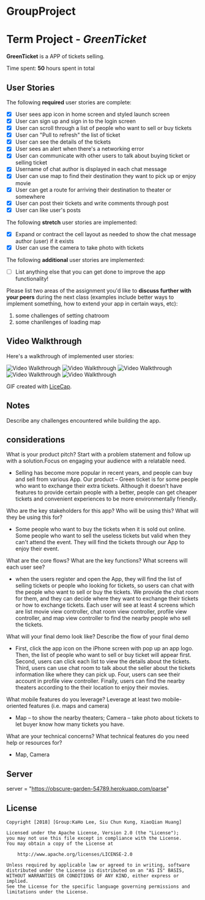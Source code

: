 # GroupProject
# Term Project - *GreenTicket*

**GreenTicket** is a APP of tickets selling.

Time spent: **50** hours spent in total

## User Stories

The following **required** user stories are complete:

- [x] User sees app icon in home screen and styled launch screen 
- [x] User can sign up and sign in to the login screen 
- [x] User can scroll through a list of people who want to sell or buy tickets
- [x] User can "Pull to refresh" the list of ticket
- [x] User can see the details of the tickets
- [x] User sees an alert when there's a networking error 
- [x] User can communicate with other users to talk about buying ticket or selling ticket
- [x] Username of chat author is displayed in each chat message
- [x] User can use map to find their destination they want to pick up or enjoy movie
- [x] User can get a route for arriving their destination to theater or somewhere
- [x] User can post their tickets and write comments through post
- [x] User can like user's posts

The following **stretch** user stories are implemented:

- [x] Expand or contract the cell layout as needed to show the chat message author (user) if it exists 
- [x] User can use the camera to take photo with tickets

The following **additional** user stories are implemented:

- [ ] List anything else that you can get done to improve the app functionality!

Please list two areas of the assignment you'd like to **discuss further with your peers** during the next class (examples include better ways to implement something, how to extend your app in certain ways, etc):

1. some challenges of setting chatroom
2. some chanllenges of loading map

## Video Walkthrough

Here's a walkthrough of implemented user stories:

<img src='https://i.imgur.com/ozf1Fpv.png?.gif' title='Video Walkthrough' width='' alt='Video Walkthrough' />

<img src='https://i.imgur.com/SFDulYX.gif' title='Video Walkthrough' width='' alt='Video Walkthrough' />


<img src='https://i.imgur.com/tSRIknk.gif' title='Video Walkthrough' width='' alt='Video Walkthrough' />

<img src='https://i.imgur.com/nqO4FJx.gif' title='Video Walkthrough' width='' alt='Video Walkthrough' />

<img src='https://i.imgur.com/wYI1xcE.gif' title='Video Walkthrough' width='' alt='Video Walkthrough' />


GIF created with [LiceCap](http://www.cockos.com/licecap/).

## Notes

Describe any challenges encountered while building the app.

## considerations

  What is your product pitch? Start with a problem statement and follow up with a solution.Focus on engaging your audience with a relatable need.
  - Selling has become more popular in recent years, and people can buy and sell from various App. Our product – Green ticket is for some people who want to exchange their extra tickets. Although it doesn’t have features to provide certain people with a better, people can get cheaper tickets and convenient experiences to be more environmentally friendly. 

  Who are the key stakeholders for this app? Who will be using this? What will they be using this for?
  - Some people who want to buy the tickets when it is sold out online. Some people who want to sell the useless tickets but valid when they can't attend the event. They will find the tickets through our App to enjoy their event. 

  What are the core flows? What are the key functions? What screens will each user see?
  - when the users register and open the App, they will find the list of selling tickets or people who looking for tickets, so users can chat with the people who want to sell or buy the tickets. We provide the chat room for them, and they can decide where they want to exchange their tickets or how to exchange tickets. Each user will see at least 4 screens which are list movie view controller, chat room view controller, profile view controller, and map view controller to find the nearby people who sell the tickets. 

  What will your final demo look like? Describe the flow of your final demo
  - First, click the app icon on the iPhone screen with pop up an app logo. Then, the list of people who want to sell or buy ticket will appear first. Second, users can click each list to view the details about the tickets. Third, users can use chat room to talk about the seller about the tickets information like where they can pick up. Four, users can see their account in profile view controller. Finally, users can find the nearby theaters according to the their location to enjoy their movies. 
  
  What mobile features do you leverage? Leverage at least two mobile-oriented features (i.e. maps and camera)
  - Map – to show the nearby theaters; Camera – take photo about tickets to let buyer know how many tickets you have.

  What are your technical concerns? What technical features do you need help or resources for? 
  - Map, Camera
  
## Server
    
   server = "https://obscure-garden-54789.herokuapp.com/parse"

## License

    Copyright [2018] [Group:KaHo Lee, Siu Chun Kung, XiaoQian Huang]

    Licensed under the Apache License, Version 2.0 (the "License");
    you may not use this file except in compliance with the License.
    You may obtain a copy of the License at

        http://www.apache.org/licenses/LICENSE-2.0

    Unless required by applicable law or agreed to in writing, software
    distributed under the License is distributed on an "AS IS" BASIS,
    WITHOUT WARRANTIES OR CONDITIONS OF ANY KIND, either express or implied.
    See the License for the specific language governing permissions and
    limitations under the License.
